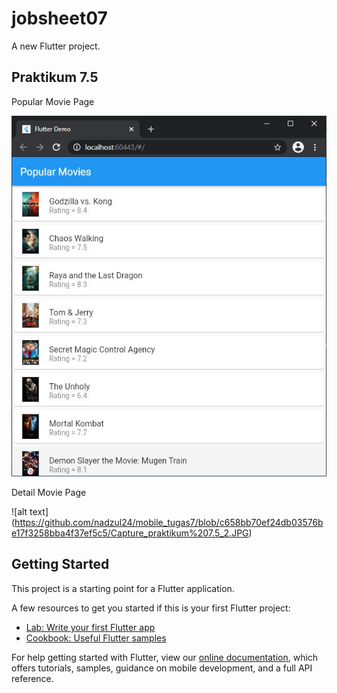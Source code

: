 # jobsheet07

A new Flutter project.

## Praktikum 7.5

Popular Movie Page

![alt text](https://github.com/nadzul24/mobile_tugas7/blob/main/Capture_praktikum%207.5.JPG)

Detail Movie Page

![alt text] (https://github.com/nadzul24/mobile_tugas7/blob/c658bb70ef24db03576be17f3258bba4f37ef5c5/Capture_praktikum%207.5_2.JPG)

## Getting Started

This project is a starting point for a Flutter application.

A few resources to get you started if this is your first Flutter project:

- [Lab: Write your first Flutter app](https://flutter.dev/docs/get-started/codelab)
- [Cookbook: Useful Flutter samples](https://flutter.dev/docs/cookbook)

For help getting started with Flutter, view our
[online documentation](https://flutter.dev/docs), which offers tutorials,
samples, guidance on mobile development, and a full API reference.
